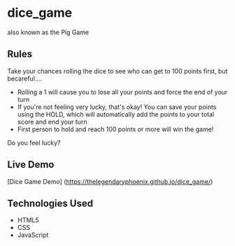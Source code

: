 # dice_game

also known as the Pig Game

## Rules

Take your chances rolling the dice to see who can get to 100 points first, but becareful....

  - Rolling a 1 will cause you to lose all your points and force the end of your turn
  - If you're not feeling very lucky, that's okay!  You can save your points using the HOLD, which will automatically add the points to your total score and end your turn
  - First person to hold and reach 100 points or more will win the game!

Do you feel lucky? 

## Live Demo

[Dice Game Demo] (https://thelegendaryphoenix.github.io/dice_game/)


## Technologies Used

- HTML5
- CSS
- JavaScript


